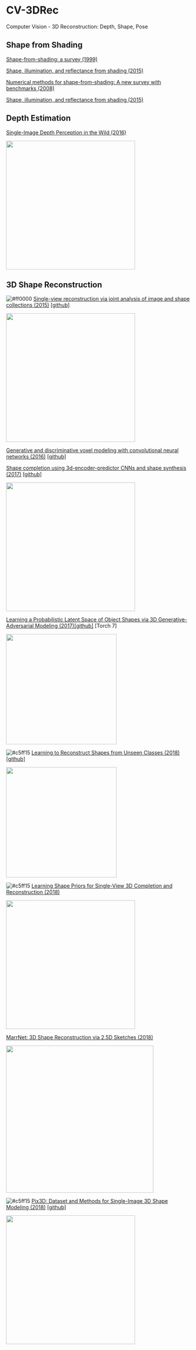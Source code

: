# CV-3DRec
Computer Vision - 3D Reconstruction: Depth, Shape, Pose

## Shape from Shading

[ Shape-from-shading: a survey (1999)](https://ieeexplore.ieee.org/document/784284)

[Shape, illumination, and reflectance from shading (2015)](https://ieeexplore.ieee.org/document/6975182)

[Numerical methods for shape-from-shading: A new survey with benchmarks (2008)](https://www.sciencedirect.com/science/article/pii/S1077314207001361)

[Shape, illumination, and reflectance from shading (2015)](https://ieeexplore.ieee.org/document/6975182)


## Depth Estimation

[Single-Image Depth Perception in the Wild (2016)](https://arxiv.org/abs/1604.03901)

<img src="https://image.slidesharecdn.com/structurefrommotionbydeeplearning-170604074540/95/deep-learning-for-3d-scene-reconstruction-and-modeling-42-638.jpg?cb=1522519395" width="350">


## 3D Shape Reconstruction

![#ff0000](https://placehold.it/15/ff0000/000000?text=+)
[Single-view reconstruction via joint analysis of image and shape collections (2015)](https://www.cs.utexas.edu/~huangqx/modeling_sig15.pdf) [[github]](https://github.com/huangqx/image_shape_align)

<img src="http://vladlen.info/wp-content/uploads/2015/05/single-view.png" width="350">

[Generative and discriminative voxel modeling with convolutional neural networks (2016)](https://arxiv.org/abs/1608.04236) [[github]](https://github.com/ajbrock/Generative-and-Discriminative-Voxel-Modeling)

[Shape completion using 3d-encoder-predictor CNNs and shape synthesis (2017)](https://arxiv.org/abs/1612.00101) [[github]](https://github.com/angeladai/cnncomplete)

<img src="https://github.com/angeladai/cnncomplete/raw/master/imgs/teaser.jpg" width="350"> 

[Learning a Probabilistic Latent Space of Object Shapes  via 3D Generative-Adversarial Modeling (2017)](http://3dgan.csail.mit.edu/)[[github]](https://github.com/zck119/3dgan-release) [Torch 7]

<img src="http://3dgan.csail.mit.edu/images/model.jpg" width="300">

![#c5ff15](https://placehold.it/15/c5ff15/000000?text=+)
[Learning to Reconstruct Shapes from Unseen Classes (2018)](http://genre.csail.mit.edu/papers/genre_nips.pdf) [[github]](https://github.com/xiumingzhang/GenRe-ShapeHD)

<img src="http://genre.csail.mit.edu/images/nonrigid.jpg" width="300">

![#c5ff15](https://placehold.it/15/c5ff15/000000?text=+)
[Learning Shape Priors for Single-View 3D Completion and Reconstruction (2018)](http://shapehd.csail.mit.edu/papers/shapehd_eccv.pdf)

<img src="http://shapehd.csail.mit.edu/images/model.jpg" width="350">

[MarrNet: 3D Shape Reconstruction via 2.5D Sketches (2018)](http://marrnet.csail.mit.edu/papers/marrnet_nips.pdf)

<img src="http://marrnet.csail.mit.edu/images/model.jpg" width="400">

![#c5ff15](https://placehold.it/15/c5ff15/000000?text=+)
[Pix3D: Dataset and Methods for Single-Image 3D Shape Modeling (2018)](https://arxiv.org/abs/1804.04610) [[github]](https://github.com/xingyuansun/pix3d)

<img src="https://camo.githubusercontent.com/661bb925e809245ab8ed76460ee4728b5e296e2a/687474703a2f2f70697833642e637361696c2e6d69742e6564752f696d616765732f73706f746c696768745f70697833642e6a7067" width="350">

